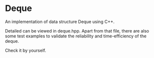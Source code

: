 # Deque
An implementation of data structure Deque using C++. 

Detailed can be viewed in deque.hpp. Apart from that file, there are also some test examples to validate the reliability and time-efficiency of the deque.

Check it by yourself.

